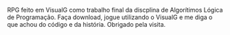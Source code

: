 RPG feito em VisualG como trabalho final da discplina de Algorítimos Lógica de Programação. Faça  download, jogue utilizando o VisualG e me diga o que achou do código e da história. Obrigado pela visita.
